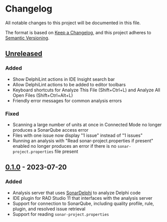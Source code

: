 # Changelog

All notable changes to this project will be documented in this file.

The format is based on [Keep a Changelog](https://keepachangelog.com/en/1.0.0/),
and this project adheres to [Semantic Versioning](https://semver.org/spec/v2.0.0.html).

## [Unreleased]

### Added

* Show DelphiLint actions in IDE Insight search bar
* Allow DelphiLint actions to be added to editor toolbars
* Keyboard shortcuts for Analyze This File (Shift+Ctrl+L) and Analyze All Open Files (Shift+Ctrl+Alt+L)
* Friendly error messages for common analysis errors

### Fixed

* Scanning a large number of units at once in Connected Mode no longer produces a SonarQube access error
* Files with one issue now display "1 issue" instead of "1 issues"
* Running an analysis with "Read sonar-project.properties if present" enabled no longer produces an error
  if there is no `sonar-project.properties` file present

## [0.1.0] - 2023-07-20

### Added

* Analysis server that uses [SonarDelphi](https://github.com/Integrated-Application-Development/sonar-delphi)
  to analyze Delphi code
* IDE plugin for RAD Studio 11 that interfaces with the analysis server
* Support for connection to SonarQube, including quality profile, rule, plugin, and
  resolved issue retrieval
* Support for reading `sonar-project.properties`

[unreleased]: https://github.com/Integrated-Application-Development/delphilint/compare/v0.1.0...HEAD
[0.1.0]: https://github.com/Integrated-Application-Development/delphilint/releases/tag/v0.1.0